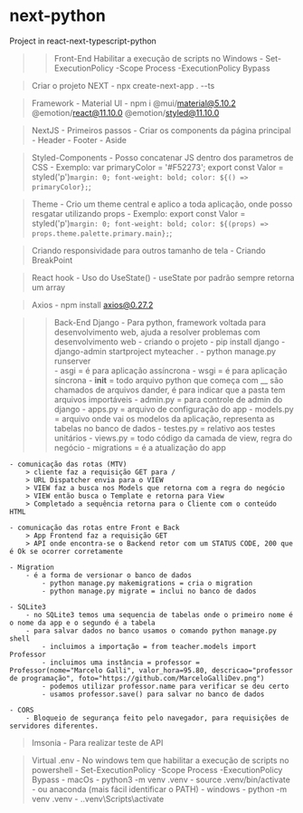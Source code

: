 # next-python
 Project in react-next-typescript-python

>> Front-End
> Habilitar a execução de scripts no Windows
    - Set-ExecutionPolicy -Scope Process -ExecutionPolicy Bypass
    
> Criar o projeto NEXT
    - npx create-next-app . --ts

> Framework
    - Material UI - npm i @mui/material@5.10.2 @emotion/react@11.10.0 @emotion/styled@11.10.0


> NextJS
    - Primeiros passos
    - Criar os components da página principal
        - Header
        - Footer
        - Aside
    
> Styled-Components
    - Posso concatenar JS dentro dos parametros de CSS
        - Exemplo:
            var primaryColor = '#F52273';
            export const Valor = styled('p')`
                    margin: 0;
                    font-weight: bold;
                    color: ${() => primaryColor};
            `;

> Theme
    - Crio um theme central e aplico a toda aplicação, onde posso resgatar utilizando props
        - Exemplo:
            export const Valor = styled('p')`
                margin: 0;
                font-weight: bold;
                color: ${(props) => props.theme.palette.primary.main};
            `;

> Criando responsividade para outros tamanho de tela
    - Criando BreakPoint

> React hook
    - Uso do UseState()
        - useState por padrão sempre retorna um array

> Axios
    - npm install axios@0.27.2


>> Back-End
> Django
    - Para python, framework voltada para desenvolvimento web, ajuda a resolver problemas com desenvolvimento web
    - criando o projeto
        - pip install django
        - django-admin startproject myteacher .
        - python manage.py runserver  
    - asgi = é para aplicação assíncrona
    - wsgi = é para aplicação síncrona
    - __init__ = todo arquivo python que começa com __ são chamados de arquivos dander, é para indicar que a pasta tem arquivos importáveis
    - admin.py = para controle de admin do django
    - apps.py = arquivo de configuração do app
    - models.py =  arquivo onde vai os modelos da aplicação, representa as tabelas no banco de dados
    - testes.py = relativo aos testes unitários
    - views.py = todo código da camada de view, regra do negócio
    - migrations = é a atualização do app

    - comunicação das rotas (MTV)
        > cliente faz a requisição GET para /
        > URL Dispatcher envia para o VIEW
        > VIEW faz a busca nos Models que retorna com a regra do negócio
        > VIEW então busca o Template e retorna para View
        > Completado a sequência retorna para o Cliente com o conteúdo HTML

    - comunicação das rotas entre Front e Back
        > App Frontend faz a requisição GET
        > API onde encontra-se o Backend retor com um STATUS CODE, 200 que é Ok se ocorrer corretamente

    - Migration
        - é a forma de versionar o banco de dados
            - python manage.py makemigrations = cria o migration
            - python manage.py migrate = inclui no banco de dados
    
    - SQLite3
        - no SQLite3 temos uma sequencia de tabelas onde o primeiro nome é o nome da app e o segundo é a tabela
        - para salvar dados no banco usamos o comando python manage.py shell
            - incluimos a importação = from teacher.models import Professor
            - incluimos uma instância = professor = Professor(nome="Marcelo Galli", valor_hora=95.80, descricao="professor de programação", foto="https://github.com/MarceloGalliDev.png")
            - podemos utilizar professor.name para verificar se deu certo
            - usamos professor.save() para salvar no banco de dados
    
    - CORS
        - Bloqueio de segurança feito pelo navegador, para requisições de servidores diferentes.

        
> Imsonia 
    - Para realizar teste de API

> Virtual .env
    - No windows tem que habilitar a execução de scripts no powershell
        - Set-ExecutionPolicy -Scope Process -ExecutionPolicy Bypass
        - macOs
            - python3 -m venv .venv
            - source .venv/bin/activate
            - ou anaconda (mais fácil identificar o PATH)
        - windows
            - python -m venv .venv
            - .\.venv\Scripts\activate
